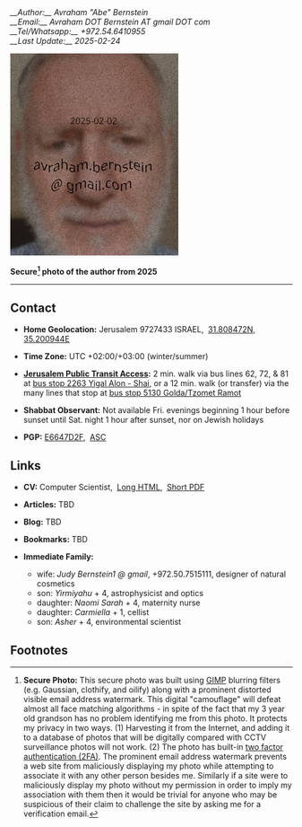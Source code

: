 <address markdown="1">
__Author:__ Avraham "Abe" Bernstein
<br/>__Email:__ Avraham DOT Bernstein AT gmail<style class="hide">@</style> DOT com
<br/>__Tel/Whatsapp:__ +<style class="hide">@</style>972.54.6410955
<br/>__Last Update:__ 2025-02-24
</address>

![Secure photo of the author](cv/AvrahamAbeBernstein-20250202-Watermarked.20pc.png "Secure photo of the author from 2025")

__Secure[^secure] photo of the author from 2025__

---

## Contact

* __Home Geolocation:__ Jerusalem 9727433 ISRAEL,&nbsp;&nbsp;[31.808472N, 35.200944E](https://www.google.com/maps/place/31.808472,35.200944)

* __Time Zone:__ UTC +02:00/+03:00 (winter/summer)

* __[Jerusalem Public Transit Access](https://moovitapp.com/index/en/public_transit-Jerusalem-Israel-site_21889814-1):__ 2 min. walk via bus lines 62, 72, & 81 at [bus stop 2263 Yigal Alon - Shai](https://www.google.com/maps/place/%D7%99%D7%92%D7%90%D7%9C+%D7%90%D7%9C%D7%95%D7%9F%2F%D7%A9''%D7%99%E2%80%AD/@31.8084194,35.200695,18.75z/data=!4m5!3m4!1s0x1502d611ce627b0d:0x85b254a042ae21b9!8m2!3d31.8089172!4d35.2007217?hl=en-US), or a 12 min. walk (or transfer) via the many lines that stop at [bus stop 5130 Golda/Tzomet Ramot](https://www.google.com/maps/place/Ramot+Junction%2FGolda/@31.8088152,35.2036742,18z/data=!4m5!3m4!1s0x1502d6055edc8dc9:0x9d0c1ea988bd94c2!8m2!3d31.8096483!4d35.2040617?hl=en-US)

* __Shabbat Observant:__ Not available Fri. evenings beginning 1 hour before sunset until Sat. night 1 hour after sunset, nor on Jewish holidays

* __PGP:__ [E6647D2F](https://pgp.mit.edu/pks/lookup?op=vindex&search=0x86EFCDAEE6647D2F),&nbsp;&nbsp;[ASC](https://www.avrahambernstein.com/AvrahamBernstein.asc)

## Links

*  __CV:__ Computer Scientist,&nbsp;&nbsp;[Long HTML](cv/AvrahamAbeBernstein-CV.html),&nbsp;&nbsp;[Short PDF](cv/AvrahamAbeBernstein-CV.pdf)

* __Articles:__ TBD

* __Blog:__ TBD

* __Bookmarks:__ TBD

* __Immediate Family:__

    * wife: <i>Judy Bernstein1 @<style class="hide">@</style> gmail</i>, +<style class="hide">@</style>972.50.7515111, designer of natural cosmetics
    * son: _Yirmiyahu_ + 4, astrophysicist and optics
    * daughter: _Naomi Sarah_ + 4, maternity nurse
    * daughter: _Carmiella_ + 1, cellist
    * son: _Asher_ + 4, environmental scientist

## Footnotes

[^secure]: __Secure Photo:__ This secure photo was built using [GIMP](https://www.gimp.org/) blurring filters (e.g. Gaussian, clothify, and oilify) along with a prominent distorted visible email address watermark. This digital "camouflage" will defeat almost all face matching algorithms - in spite of the fact that my 3 year old grandson has no problem identifying me from this photo. It protects my privacy in two ways. (1) Harvesting it from the Internet, and adding it to a database of photos that will be digitally compared with CCTV surveillance photos will not work. (2) The photo has built-in [two factor authentication (2FA)](https://en.wikipedia.org/wiki/Multi-factor_authentication). The prominent email address watermark prevents a web site from maliciously displaying my photo while attempting to associate it with any other person besides me. Similarly if a site were to maliciously display my photo without my permission in order to imply my association with them then it would be trivial for anyone who may be suspicious of their claim to challenge the site by asking me for a verification email.
